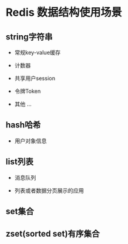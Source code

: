 # Redis 数据结构使用场景

## string字符串
- 常规key-value缓存
    
- 计数器

- 共享用户session

- 令牌Token

- 其他 ...

## hash哈希
- 用户对象信息

## list列表
- 消息队列

- 列表或者数据分页展示的应用
## set集合
## zset(sorted set)有序集合